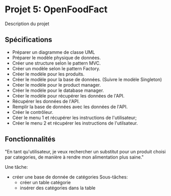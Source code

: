 # Projet 5: OpenFoodFact

Description du projet

## Spécifications
* Préparer un diagramme de classe UML
* Préparer le modèle physique de données.
* Créer une structure selon le pattern MVC.
* Créer un modèle selon le pattern Factory.
* Créer le modèle pour les produits.
* Créer le modèle pour la base de données. (Suivre le modèle Singleton)
* Créer le modèle pour le product manager.
* Créer le modèle pour le database manager.
* Créer le modèle pour récupérer les données de l'API.
* Récupérer les données de l'API.
* Remplir la base de données avec les données de l'API.
* Créer le contrôleur.
* Céer le menu 1 et récupérer les instructions de l'utilisateur;
* Créer le menu 2 et récupérer les instructions de l'utilsateur.

## Fonctionnalités

"En tant qu'utilisateur, je veux rechercher un substitut pour un produit choisi par categories, de manière à rendre mon alimentation plus saine."

Une tâche:
- créer une base de donnée de catégories
Sous-tâches:
    - créer un table catégorie
    - insérer des catégories dans la table
